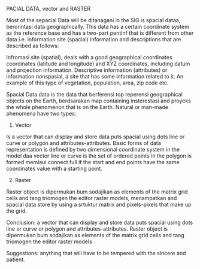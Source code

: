 PACIAL DATA, vector and RASTER



Most of the sepacial Data will be ditanagani in the SIG is spacial dataa, berorintasi data geographically. This data has a certain coordinate system as the reference base and has a two-part pentinf that is different from other data i.e. information site (spacial) information and descriptions that are described as follows:


Infromasi site (spatial), deals with a good geographical coordinates coordinates (latitude and longitude) and XYZ coordinates, including datum and projection information.
Descriptive information (attributes) or information nonspasial, a site that has some information related to it. An example of this type of vegetation, population, area, zip code etc.


Spacial Data data is the data that berferensi top reperensi geographical objects on the Earth, berdsarakan map containing insterestasi and proyeks the whole phenomenon that is on the Earth. Natural or man-made phenomena have two types:

1. Vector


Is a vector that can display and store data puts spacial using dots line or curve or polygon and attributes-attributes. Basic forms of data representation is defined by two dimensional coordinate system in the model daa vector line or curve is the set of ordered points in the polygon is formed memlaui connect full if the start and end points have the same coordinates value with a starting point.


2. Raster

Raster object is dipermukan bum sodajikan as elements of the matrix grid cells and tang triomogen the editor raster models, menampatkan and spacial data store by using a srtuktur matrix and pixels-pixels that make up the grid.



Conclusion: a vector that can display and store data puts spacial using dots line or curve or polygon and attributes-attributes. Raster object is dipermukan bum sodajikan as elements of the matrix grid cells and tang triomogen the editor raster models


Suggestions: anything that will have to be tempered with the sincere and patient.